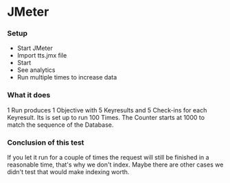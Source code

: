 # JMeter

### Setup

* Start JMeter
* Import tts.jmx file
* Start
* See analytics
* Run multiple times to increase data

### What it does 
1 Run produces 1 Objective with 5 Keyresults and 5 Check-ins for each Keyresult.
Its is set up to run 100 Times.
The Counter starts at 1000 to match the sequence of the Database.

### Conclusion of this test
If you let it run for a couple of times the request will still be finished in a reasonable time, that's why we don't index.
Maybe there are other cases we didn't test that would make indexing worth.